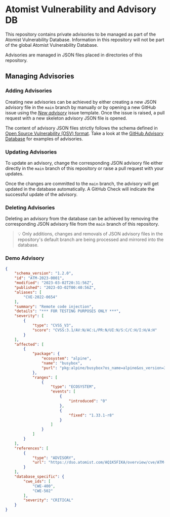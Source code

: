 # Atomist Vulnerability and Advisory DB

This repository contains private advisories to be managed as part of the Atomist
Vulnerability Database. Information in this repository will not be part of the
global Atomist Vulnerability Database.

Advisories are managed in JSON files placed in directories of this repository.

## Managing Advisories

### Adding Advisories

Creating new advisories can be achieved by either creating a new JSON advisory
file in the `main` branch by manually or by opening a new GitHub issue
using the [_New advisory_](ADVISORY_TEMPLATE.json) issue template. Once the issue is raised, 
a pull request with a new skeleton advisory JSON file is opened.

The content of advisory JSON files strictly follows the schema defined in
[Open Source Vulnerability (OSV) format](https://ossf.github.io/osv-schema/).
Take a look at the
[GitHub Advisory Database](https://github.com/github/advisory-database/tree/main/advisories/github-reviewed)
for examples of advisories.

### Updating Advisories

To update an advisory, change the corresponding JSON advisory file either
directly in the `main` branch of this repository or raise a pull request
with your updates.

Once the changes are committed to the `main` branch, the advisory will get
updated in the database automatically. A GitHub Check will indicate the
successful update of the advisory.

### Deleting Advisories

Deleting an advisory from the database can be achieved by removing the
corresponding JSON advisory file from the `main` branch of this
repository.

> 💡 Only additions, changes and removals of JSON advisory files in the
> repository's default branch are being processed and mirrored into the
> database.


### Demo Advisory

```json
{
    "schema_version": "1.2.0",
    "id": "ATM-2023-0001",
    "modified": "2023-03-02T20:31:56Z",
    "published": "2023-03-02T00:40:56Z",
    "aliases": [
        "CVE-2022-0654"
    ],
    "summary": "Remote code injection",
    "details": "*** FOR TESTING PURPOSES ONLY ***",
    "severity": [
        {
            "type": "CVSS_V3",
            "score": "CVSS:3.1/AV:N/AC:L/PR:N/UI:N/S:C/C:H/I:H/A:H"
        }
    ],
    "affected": [
        {
            "package": {
                "ecosystem": "alpine",
                "name": "busybox",
                "purl": "pkg:alpine/busybox?os_name=alpine&os_version=3.14"
            },
            "ranges": [
                {
                    "type": "ECOSYSTEM",
                    "events": [
                        {
                            "introduced": "0"
                        },
                        {
                            "fixed": "1.33.1-r8"
                        }
                    ]
                }
            ]
        }
    ],
    "references": [
        {
            "type": "ADVISORY",
            "url": "https://dso.atomist.com/AQ1K5FIKA/overview/cve/ATM-2022-0001"
        }
    ],
    "database_specific": {
        "cwe_ids": [
            "CWE-400",
            "CWE-502"
        ],
        "severity": "CRITICAL"
    }
}
```
